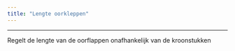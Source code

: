 ```yaml
---
title: "Lengte oorkleppen"
---
```


***

Regelt de lengte van de oorflappen onafhankelijk van de kroonstukken




